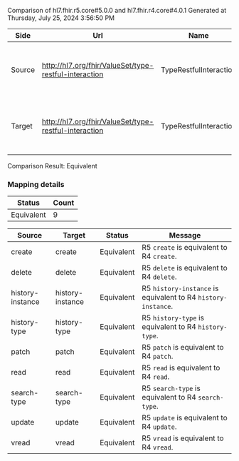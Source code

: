 Comparison of hl7.fhir.r5.core#5.0.0 and hl7.fhir.r4.core#4.0.1
Generated at Thursday, July 25, 2024 3:56:50 PM

| Side | Url | Name | Title | Description |
| --- | --- | --- | --- | --- |
| Source | http://hl7.org/fhir/ValueSet/type-restful-interaction | TypeRestfulInteraction | Type Restful Interaction | Operations supported by REST at the type or instance level. |
| Target | http://hl7.org/fhir/ValueSet/type-restful-interaction | TypeRestfulInteraction | TypeRestfulInteraction | Operations supported by REST at the type or instance level. |


Comparison Result: Equivalent


### Mapping details

| Status | Count |
| ------ | ----- |
Equivalent | 9 |


| Source | Target | Status | Message |
| ------ | ------ | ------ | ------- |
| create | create | Equivalent | R5 `create` is equivalent to R4 `create`. |
| delete | delete | Equivalent | R5 `delete` is equivalent to R4 `delete`. |
| history-instance | history-instance | Equivalent | R5 `history-instance` is equivalent to R4 `history-instance`. |
| history-type | history-type | Equivalent | R5 `history-type` is equivalent to R4 `history-type`. |
| patch | patch | Equivalent | R5 `patch` is equivalent to R4 `patch`. |
| read | read | Equivalent | R5 `read` is equivalent to R4 `read`. |
| search-type | search-type | Equivalent | R5 `search-type` is equivalent to R4 `search-type`. |
| update | update | Equivalent | R5 `update` is equivalent to R4 `update`. |
| vread | vread | Equivalent | R5 `vread` is equivalent to R4 `vread`. |

